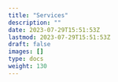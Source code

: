 ```yaml
---
title: "Services"
description: ""
date: 2023-07-29T15:51:53Z
lastmod: 2023-07-29T15:51:53Z
draft: false
images: []
type: docs
weight: 130
---
```

